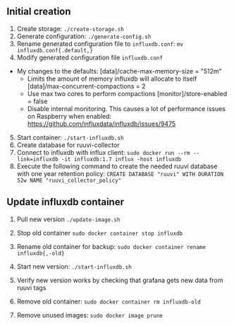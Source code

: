 ## Initial creation

1. Create storage: `./create-storage.sh`
2. Generate configuration: `./generate-config.sh`
3. Rename generated configuration file to `influxdb.conf`:
   `mv influxdb.conf{.default,}`
4. Modify generated configuration file `influxdb.conf`
  - My changes to the defaults:
    [data]/cache-max-memory-size = "512m"
      - Limits the amount of memory influxdb will allocate to itself
    [data]/max-concurrent-compactions = 2
      - Use max two cores to perform compactions
    [monitor]/store-enabled = false
      - Disable internal monitoring. This causes a lot of performance issues on
        Raspberry when enabled:
        https://github.com/influxdata/influxdb/issues/9475
5. Start container: `./start-influxdb.sh`
6. Create database for ruuvi-collector
  1. Connect to influxdb with influx client:
    `sudo docker run --rm --link=influxdb -it influxdb:1.7 influx -host influxdb`
  2. Execute the following command to create the needed ruuvi database with one year retention policy:
    `CREATE DATABASE "ruuvi" WITH DURATION 52w NAME "ruuvi_collector_policy"`

## Update influxdb container

1. Pull new version `./update-image.sh`
2. Stop old container `sudo docker container stop influxdb`
3. Rename old container for backup: `sudo docker container rename influxdb{,-old}`
4. Start new version: `./start-influxdb.sh`

5. Verify new version works by checking that grafana gets new data from ruuvi tags

6. Remove old container: `sudo docker container rm influxdb-old`
7. Remove unused images: `sudo docker image prune`
